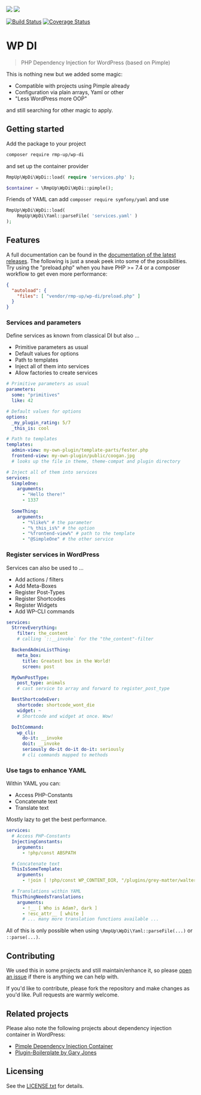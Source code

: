 ![](https://img.shields.io/badge/PHP-7.0%20--%208.0-blue?style=for-the-badge&logo=php)
![](https://img.shields.io/badge/WordPress-4.8%20--%205.6-blue?style=for-the-badge&logo=wordpress)

[![Build Status](https://travis-ci.org/rmp-up/wp-di.svg?branch=release/0.8)](https://travis-ci.org/rmp-up/wp-di)
[![Coverage Status](https://coveralls.io/repos/github/rmp-up/wp-di/badge.svg?branch=release/0.8)](https://coveralls.io/github/rmp-up/wp-di?branch=release/0.8)

# WP DI

> PHP Dependency Injection for WordPress (based on Pimple)

This is nothing new but we added some magic:

* Compatible with projects using Pimple already
* Configuration via plain arrays, Yaml or other
* "Less WordPress more OOP"

and still searching for other magic to apply.


## Getting started

Add the package to your project

```bash
composer require rmp-up/wp-di
```

and set up the container provider

```php
RmpUp\WpDi\WpDi::load( require 'services.php' );

$container = \RmpUp\WpDi\WpDi::pimple();
```

Friends of YAML can add `composer require symfony/yaml`
and use

```php
RmpUp\WpDi\WpDi::load(
	RmpUp\WpDi\Yaml::parseFile( 'services.yaml' )
);
```


## Features

A full documentation can be found in the
[documentation of the latest releases](https://github.com/rmp-up/wp-di/releases).
The following is just a sneak peek into some of the possibilities.
Try using the "preload.php" when you have PHP >= 7.4
or a composer workflow to get even more performance:

```json
{
  "autoload": {
    "files": [ "vendor/rmp-up/wp-di/preload.php" ]
  }
}
```

### Services and parameters

Define services as known from classical DI but also ...

* Primitive parameters as usual
* Default values for options
* Path to templates
* Inject all of them into services
* Allow factories to create services

```yaml
# Primitive parameters as usual
parameters:
  some: "primitives"
  like: 42

# Default values for options
options:
  _my_plugin_rating: 5/7
  _this_is: cool

# Path to templates
templates:
  admin-view: my-own-plugin/template-parts/fester.php
  frontend-view: my-own-plugin/public/coogan.jpg
  # looks up the file in theme, theme-compat and plugin directory

# Inject all of them into services
services:
  SimpleOne:
    arguments:
      - "Hello there!" 
      - 1337
 
  SomeThing:
    arguments:
      - "%like%" # the parameter
      - "%_this_is%" # the option
      - "%frontend-view%" # path to the template
      - "@SimpleOne" # the other service
```


### Register services in WordPress

Services can also be used to ...

* Add actions / filters
* Add Meta-Boxes
* Register Post-Types
* Register Shortcodes
* Register Widgets
* Add WP-CLI commands

```yaml
services:
  StrrevEverything:
    filter: the_content
    # calling `::__invoke` for the "the_content"-filter

  BackendAdminListThing:
    meta_box:
      title: Greatest box in the World!
      screen: post

  MyOwnPostType:
    post_type: animals
    # cast service to array and forward to register_post_type

  BestShortcodeEver:
    shortcode: shortcode_wont_die
    widget: ~
    # Shortcode and widget at once. Wow!

  DoItCommand:
    wp_cli:
      do-it: __invoke
      doit: __invoke
      seriously do-it do-it do-it: seriously
      # cli commands mapped to methods 
```


### Use tags to enhance YAML

Within YAML you can:

* Access PHP-Constants
* Concatenate text
* Translate text

Mostly lazy to get the best performance.

```yaml
services:
  # Access PHP-Constants
  InjectingConstants:
    arguments:
      - !php/const ABSPATH

  # Concatenate text
  ThisIsSomeTemplate:
    arguments:
      - !join [ !php/const WP_CONTENT_DIR, "/plugins/grey-matter/walter.jpg" ]

  # Translations within YAML
  ThisThingNeedsTranslations:
    arguments:
      - !__ [ Who is Adam?, dark ]
      - !esc_attr__ [ white ]
      # ... many more translation functions available ...
```

All of this is only possible when using `\RmpUp\WpDi\Yaml::parseFile(...)`
or `::parse(...)`.


## Contributing

We used this in some projects
and still maintain/enhance it,
so please [open an issue](https://github.com/rmp-up/wp-di/issues/new)
if there is anything we can help with.

If you'd like to contribute,
please fork the repository and make changes as you'd like.
Pull requests are warmly welcome.


## Related projects

Please also note the following projects
about dependency injection container in WordPress:

* [Pimple Dependency Injection Container](https://packagist.org/packages/pimple/pimple)
* [Plugin-Boilerplate by Gary Jones](https://github.com/GaryJones/plugin-boilerplate)

## Licensing

See the [LICENSE.txt](./LICENSE.txt) for details.
